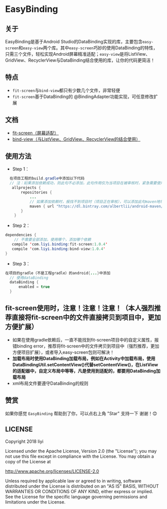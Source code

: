 # EasyBinding

## 关于
EasyBinding是基于Android Studio的DataBinding实现的库，主要包含`easy-screen`和`easy-view`两个库。其中`easy-screen`巧妙的使用DataBinding的特性，只需三个文件，轻松实现Android屏幕精准适配；`easy-view`是将ListView、GridView、RecyclerView与DataBinding结合使用的库，让你的代码更简洁！

## 特点
- `fit-screen`与`bind-view`都只有少数几个文件，非常轻便
- `fit-screen`基于DataBinding的 @BindingAdapter功能实现，可任意修改扩展

## 文档
- [fit-screen（屏幕适配）][fit-screen]
- [bind-view（与ListView、GridView、RecyclerView的结合使用）][bind-view]

## 使用方法
- Step 1：  
```Java
  在项目工程的build.gradle中添加以下代码
  // 注：如果添加依赖成功，则此句不必添加，此句作用仅为当项目在被审核时，紧急需要使用时添加
   allprojects {
       repositories {
           ...
           // 如果添加依赖时，报找不到项目时（项目正在审核），可以添加此句maven地址，如果找到项目，可不必添加
           maven { url "https://dl.bintray.com/albertlii/android-maven/" }
       }
    }

```
- Step 2：  
```Java
dependencies {
    // 不需要全部添加，使用哪个，添加哪个依赖
   compile 'com.liyi.binding:fit-screen:1.0.4'
   compile 'com.liyi.binding:bind-view:1.0.4'
}
```
- Step 3：  
```Java
在项目的gradle（不是工程gradle）的android{...}中添加
  // 使用dataBinding
  dataBinding {
      enabled = true
  }
```
## fit-screen使用时，注意！注意！注意！（本人强烈推荐直接将fit-screen中的文件直接拷贝到项目中，更加方便扩展）
- 如果在使用gradle依赖后，一直不能找到fit-screen项目中的自定义属性，报错binding error，推荐将fit-screen中的文件拷贝到项目中（强烈推荐，更加方便项目扩展），或者导入easy-screen包则可解决！
- **加载布局时使用DataBinding加载布局，例如在Activity中加载布局，使用DataBindingUtil.setContentView()代替setContentView()，在ListView的适配器中，自定义布局中等等，凡是使用到适配的，都要用DataBinding加载布局**
- xml布局文件要遵守DataBinding的规则

## 赞赏
如果你感觉 `EasyBinding` 帮助到了你，可以点右上角 "Star" 支持一下 谢谢！:blush:

## LICENSE
Copyright 2018 liyi

Licensed under the Apache License, Version 2.0 (the "License");
you may not use this file except in compliance with the License.
You may obtain a copy of the License at

   http://www.apache.org/licenses/LICENSE-2.0

Unless required by applicable law or agreed to in writing, software
distributed under the License is distributed on an "AS IS" BASIS,
WITHOUT WARRANTIES OR CONDITIONS OF ANY KIND, either express or implied.
See the License for the specific language governing permissions and
limitations under the License.


[fit-screen]:https://github.com/albert-lii/EasyBinding/blob/master/fit-screen/README.md
[bind-view]:https://github.com/albert-lii/EasyBinding/blob/master/bind-view/README.md
